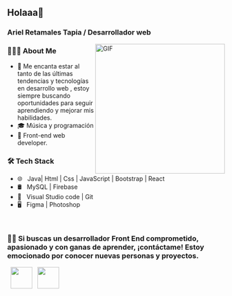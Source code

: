 <!-- ### Hi there 👋

<!--
**ArielRetamales1593/ArielRetamales1593** is a ✨ _special_ ✨ repository because its `README.md` (this file) appears on your GitHub profile.

Here are some ideas to get you started:

- 🔭 I’m currently working on ...
- 🌱 I’m currently learning ...
- 👯 I’m looking to collaborate on ...
- 🤔 I’m looking for help with ...
- 💬 Ask me about ...
- 📫 How to reach me: ...
- 😄 Pronouns: ...
- ⚡ Fun fact: ...
-->

<h2> Holaaa👋 </h2>
<h3> Ariel Retamales Tapia / Desarrollador web</h3>
<img align="right" alt="GIF"src="https://media.giphy.com/media/es40jyb1I3JkCvt31a/giphy.gif" width="300"/>

<h3> 👨🏻‍💻 About Me </h3>


- 🤔 Me encanta estar al tanto de las últimas tendencias y tecnologías en desarrollo web , estoy siempre buscando oportunidades para seguir aprendiendo y mejorar mis habilidades. 
- 🎓 Música y programación
- 💼 Front-end web developer.


<h3>🛠 Tech Stack</h3>


- 🌐 &nbsp; Java| Html | Css | JavaScript | Bootstrap | React 
- 🛢 &nbsp; MySQL | Firebase 
- 🔧 &nbsp;  Visual Studio code | Git
- 🖥 &nbsp; Figma | Photoshop 

<br>



<h3> 🤝🏻 Si buscas un desarrollador Front End comprometido, apasionado y con ganas de aprender, ¡contáctame! Estoy emocionado por conocer nuevas personas y proyectos. </h3>

<p align="center">


&nbsp; <a href="https://www.linkedin.com/in/ariel-retamales-408339258/" target="_blank" rel="noopener noreferrer"><img src="https://img.icons8.com/plasticine/100/000000/linkedin.png" width="50" /></a>
&nbsp; <a href="mailto:nretamales15@gmail.com" target="_blank" rel="noopener noreferrer"><img src="https://img.icons8.com/plasticine/100/000000/gmail.png"  width="50" /></a>
</p>

